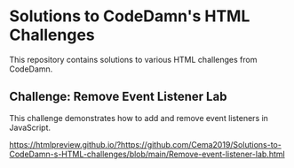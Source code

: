 # Solutions to CodeDamn's HTML Challenges

This repository contains solutions to various HTML challenges from CodeDamn.

## Challenge: Remove Event Listener Lab

This challenge demonstrates how to add and remove event listeners in JavaScript.

https://htmlpreview.github.io/?https://github.com/Cema2019/Solutions-to-CodeDamn-s-HTML-challenges/blob/main/Remove-event-listener-lab.html
